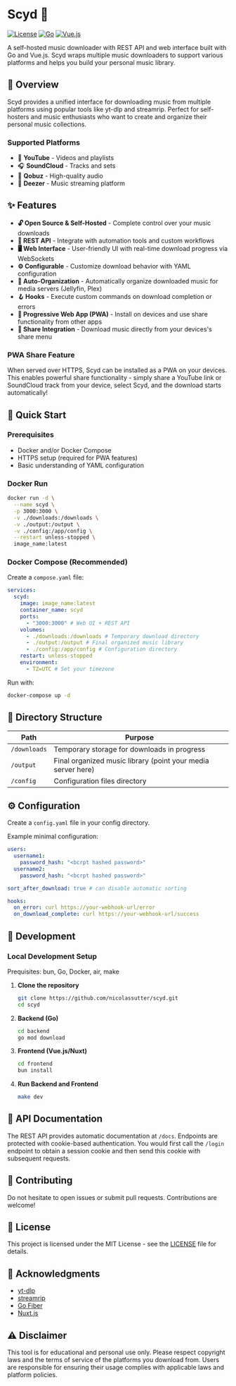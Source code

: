 # Scyd 🎵

[![License](https://img.shields.io/badge/license-MIT-blue.svg)](LICENSE)
[![Go](https://img.shields.io/badge/Go-1.21+-00ADD8?logo=go)](https://golang.org)
[![Vue.js](https://img.shields.io/badge/Vue.js-3.0+-4FC08D?logo=vue.js)](https://vuejs.org)

A self-hosted music downloader with REST API and web interface built with Go and Vue.js. Scyd wraps multiple music downloaders to support various platforms and helps you build your personal music library.

## 🎯 Overview

Scyd provides a unified interface for downloading music from multiple platforms using popular tools like yt-dlp and streamrip. Perfect for self-hosters and music enthusiasts who want to create and organize their personal music collections.

### Supported Platforms

- 🎥 **YouTube** - Videos and playlists
- 🎧 **SoundCloud** - Tracks and sets
- 🎼 **Qobuz** - High-quality audio
- 🎵 **Deezer** - Music streaming platform

## ✨ Features

- **🔓 Open Source & Self-Hosted** - Complete control over your music downloads
- **🔌 REST API** - Integrate with automation tools and custom workflows
- **🖥️ Web Interface** - User-friendly UI with real-time download progress via WebSockets
- **⚙️ Configurable** - Customize download behavior with YAML configuration
- **📁 Auto-Organization** - Automatically organize downloaded music for media servers (Jellyfin, Plex)
- **🪝 Hooks** - Execute custom commands on download completion or errors
- **📱 Progressive Web App (PWA)** - Install on devices and use share functionality from other apps
- **🔗 Share Integration** - Download music directly from your devices's share menu

### PWA Share Feature

When served over HTTPS, Scyd can be installed as a PWA on your devices. This enables powerful share functionality - simply share a YouTube link or SoundCloud track from your device, select Scyd, and the download starts automatically!

## 🚀 Quick Start

### Prerequisites

- Docker and/or Docker Compose
- HTTPS setup (required for PWA features)
- Basic understanding of YAML configuration

### Docker Run

```bash
docker run -d \
  --name scyd \
  -p 3000:3000 \
  -v ./downloads:/downloads \
  -v ./output:/output \
  -v ./config:/app/config \
  --restart unless-stopped \
  image_name:latest
```

### Docker Compose (Recommended)

Create a `compose.yaml` file:

```yaml
services:
  scyd:
    image: image_name:latest
    container_name: scyd
    ports:
      - "3000:3000" # Web UI + REST API
    volumes:
      - ./downloads:/downloads # Temporary download directory
      - ./output:/output # Final organized music library
      - ./config:/app/config # Configuration directory
    restart: unless-stopped
    environment:
      - TZ=UTC # Set your timezone
```

Run with:

```bash
docker-compose up -d
```

## 📁 Directory Structure

| Path         | Purpose                                                      |
| ------------ | ------------------------------------------------------------ |
| `/downloads` | Temporary storage for downloads in progress                  |
| `/output`    | Final organized music library (point your media server here) |
| `/config`    | Configuration files directory                                |

## ⚙️ Configuration

Create a `config.yaml` file in your config directory.

Example minimal configuration:

```yaml
users:
  username1:
    password_hash: "<bcrpt hashed password>"
  username2:
    password_hash: "<bcrpt hashed password>"

sort_after_download: true # can disable automatic sorting

hooks:
  on_error: curl https://your-webhook-url/error
  on_download_complete: curl https://your-webhook-url/success
```

## 🔧 Development

### Local Development Setup

Prequisites: bun, Go, Docker, air, make

1. **Clone the repository**

   ```bash
   git clone https://github.com/nicolassutter/scyd.git
   cd scyd
   ```

2. **Backend (Go)**

   ```bash
   cd backend
   go mod download
   ```

3. **Frontend (Vue.js/Nuxt)**

   ```bash
   cd frontend
   bun install
   ```

4. **Run Backend and Frontend**

   ```bash
   make dev
   ```

## 📖 API Documentation

The REST API provides automatic documentation at `/docs`. Endpoints are protected with cookie-based authentication.
You would first call the `/login` endpoint to obtain a session cookie and then send this cookie with subsequent requests.

## 🤝 Contributing

Do not hesitate to open issues or submit pull requests. Contributions are welcome!

## 📄 License

This project is licensed under the MIT License - see the [LICENSE](LICENSE) file for details.

## 🙏 Acknowledgments

- [yt-dlp](https://github.com/yt-dlp/yt-dlp)
- [streamrip](https://github.com/nathom/streamrip)
- [Go Fiber](https://gofiber.io/)
- [Nuxt.js](https://nuxt.com/)

## ⚠️ Disclaimer

This tool is for educational and personal use only. Please respect copyright laws and the terms of service of the platforms you download from. Users are responsible for ensuring their usage complies with applicable laws and platform policies.
